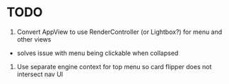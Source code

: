 # TODO

1. Convert AppView to use RenderController (or Lightbox?) for menu and other views
  * solves issue with menu being clickable when collapsed
1. Use separate engine context for top menu so card flipper does not intersect nav UI
